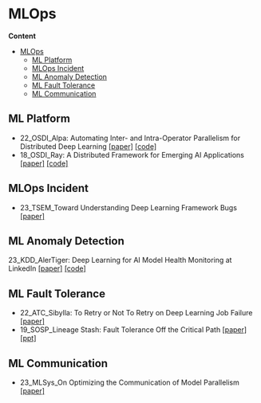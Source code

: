 # MLOps

**Content**


- [MLOps](#mlops)
  - [ML Platform](#ml-platform)
  - [MLOps Incident](#mlops-incident)
  - [ML Anomaly Detection](#ml-anomaly-detection)
  - [ML Fault Tolerance](#ml-fault-tolerance)
  - [ML Communication](#ml-communication)

## ML Platform

- 22_OSDI_Alpa: Automating Inter- and Intra-Operator Parallelism for Distributed Deep Learning [[paper]](https://arxiv.org/pdf/2201.12023.pdf) [[code]](https://github.com/alpa-projects/alpa)
- 18_OSDI_Ray: A Distributed Framework for Emerging AI Applications [[paper]](https://www.usenix.org/system/files/osdi18-moritz.pdf) [[code]](https://github.com/ray-project/ray)

## MLOps Incident

- 23_TSEM_Toward Understanding Deep Learning Framework Bugs [[paper]](https://arxiv.org/pdf/2203.04026.pdf)

## ML Anomaly Detection

23_KDD_AlerTiger: Deep Learning for AI Model Health Monitoring at LinkedIn [[paper]](https://arxiv.org/abs/2306.01977) [[code]](https://github.com/linkedin/AlerTiger/blob/main/alertiger/src/features.py)

## ML Fault Tolerance

- 22_ATC_Sibylla: To Retry or Not To Retry on Deep Learning Job Failure [[paper]](https://www.usenix.org/system/files/atc22-kim-taeyoon.pdf)
- 19_SOSP_Lineage Stash: Fault Tolerance Off the Critical Path [[paper]](https://stephanie-wang.github.io/pdfs/sosp19-lineage-stash.pdf) [[ppt]](https://sosp19.rcs.uwaterloo.ca/slides/wang.pdf)

## ML Communication

- 23_MLSys_On Optimizing the Communication of Model Parallelism [[paper]](https://arxiv.org/pdf/2211.05322.pdf)
